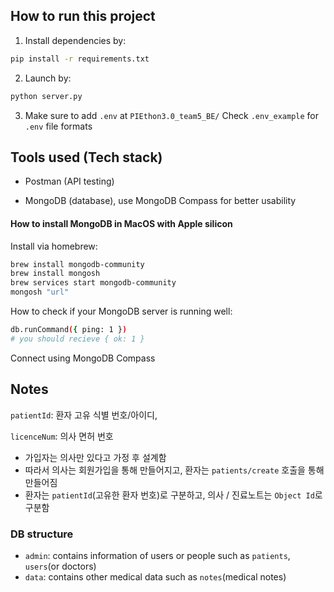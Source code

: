 ## How to run this project

1. Install dependencies by:

```bash
pip install -r requirements.txt
```

2. Launch by:

```bash
python server.py
```

3. Make sure to add `.env` at `PIEthon3.0_team5_BE/`
   Check `.env_example` for `.env` file formats

## Tools used (Tech stack)

- Postman (API testing)

- MongoDB (database), use MongoDB Compass for better usability

#### How to install MongoDB in MacOS with Apple silicon

Install via homebrew:

```bash
brew install mongodb-community
brew install mongosh
brew services start mongodb-community
mongosh "url"
```

How to check if your MongoDB server is running well:

```bash
db.runCommand({ ping: 1 })
# you should recieve { ok: 1 }
```

Connect using MongoDB Compass

## Notes

`patientId`: 환자 고유 식별 번호/아이디,

`licenceNum`: 의사 면허 번호

- 가입자는 의사만 있다고 가정 후 설계함
- 따라서 의사는 회원가입을 통해 만들어지고, 환자는 `patients/create` 호출을 통해 만들어짐
- 환자는 `patientId`(고유한 환자 번호)로 구분하고, 의사 / 진료노트는 `Object Id`로 구분함

### DB structure

- `admin`: contains information of users or people such as `patients`, `users`(or doctors)
- `data`: contains other medical data such as `notes`(medical notes)
